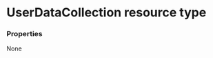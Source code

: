 # UserDataCollection resource type



### Properties
None

<!-- uuid: eb6a26f9-ac96-47c7-a3ba-d8d4b332d47c
2015-10-16 22:29:36 UTC -->
<!-- {
  "type": "#page.annotation",
  "description": "UserDataCollection resource",
  "keywords": "",
  "section": "documentation",
  "tocPath": ""
}-->